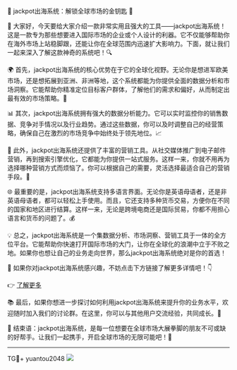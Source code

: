 🎉 jackpot出海系统：解锁全球市场的金钥匙 🎉

🚀 大家好，今天要给大家介绍一款非常实用且强大的工具——jackpot出海系统！这是一款专为那些想要进入国际市场的企业或个人设计的利器。它不仅能够帮助你在海外市场上站稳脚跟，还能让你在全球范围内迅速扩大影响力。下面，就让我们一起来深入了解这款神奇的系统吧！🔍

🌍 首先，jackpot出海系统的核心优势在于它的全球化视野。无论你是想进军欧美市场，还是想拓展到亚洲、非洲等地，这个系统都能为你提供全面的数据分析和市场洞察。它能帮助你精准定位目标客户群体，了解他们的需求和偏好，从而制定出最有效的市场策略。🎯

📊 其次，jackpot出海系统拥有强大的数据分析能力。它可以实时监控你的销售数据、竞争对手情况以及行业趋势。通过这些数据，你可以及时调整自己的经营策略，确保自己在激烈的市场竞争中始终处于领先地位。📈

💼 此外，jackpot出海系统还提供了丰富的营销工具。从社交媒体推广到电子邮件营销，再到搜索引擎优化，它都能为你提供一站式服务。这样一来，你就不用再为选择哪种营销方式而烦恼了。你可以根据自己的需要，灵活选择最适合自己的营销手段。📢

🌐 最重要的是，jackpot出海系统支持多语言界面。无论你是英语母语者，还是非英语母语者，都可以轻松上手使用。而且，它还支持多种货币交易，方便你在不同的国家和地区进行结算。这样一来，无论是跨境电商还是国际贸易，你都不用担心语言和货币的问题了。💰

💡 总之，jackpot出海系统是一个集数据分析、市场洞察、营销工具于一体的全方位平台。它能帮助你快速打开国际市场的大门，让你在全球化的浪潮中立于不败之地。如果你也想让自己的业务走向世界，那么jackpot出海系统绝对是你的首选！

🌈 如果你对jackpot出海系统感兴趣，不妨点击下方链接了解更多详情吧！👇

👉 [了解更多](https://www.jackpot.com/) 

📚 最后，如果你想进一步探讨如何利用jackpot出海系统来提升你的业务水平，欢迎随时加入我们的讨论群。在这里，你可以与其他用户交流经验，共同成长。👋

🌈 结束语：jackpot出海系统，是每一位想要在全球市场大展拳脚的朋友不可或缺的好帮手。让我们一起携手，开启全球市场的无限可能吧！🚀

---

TG💪+ yuantou2048  ![](https://github.com/user-attachments/assets/cf57a8bb-a08e-43c1-ad82-039f33c64200)